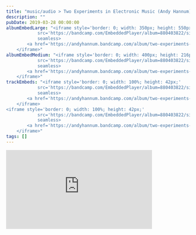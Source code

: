 ```yaml
---
title: "music/audio > Two Experiments in Electronic Music (Andy Hannum)"
description: ""
pubDate: 2019-03-28 00:00:00
albumEmbedLarge: "<iframe style='border: 0; width: 350px; height: 550px;' 
            src='https://bandcamp.com/EmbeddedPlayer/album=880403822/size=large/bgcol=ffffff/linkcol=0687f5/tracklist=true/transparent=true/' 
            seamless>
        <a href='https://andyhannum.bandcamp.com/album/two-experiments-in-electronic-music'>Two Experiments in Electronic Music by Andy Hannum</a>
    </iframe>"
albumEmbedMedium: "<iframe style='border: 0; width: 400px; height: 216px;' 
            src='https://bandcamp.com/EmbeddedPlayer/album=880403822/size=large/bgcol=ffffff/linkcol=0687f5/tracklist=true/artwork=small/transparent=true/' 
            seamless>
        <a href='https://andyhannum.bandcamp.com/album/two-experiments-in-electronic-music'>Two Experiments in Electronic Music by Andy Hannum</a>
    </iframe>"
trackEmbeds: "<iframe style='border: 0; width: 100%; height: 42px;' 
            src='https://bandcamp.com/EmbeddedPlayer/album=880403822/size=small/bgcol=ffffff/linkcol=0687f5/track=2983528342/transparent=true/' 
            seamless>
        <a href='https://andyhannum.bandcamp.com/album/two-experiments-in-electronic-music'>Two Experiments in Electronic Music by Andy Hannum</a>
    </iframe>
<iframe style='border: 0; width: 100%; height: 42px;' 
            src='https://bandcamp.com/EmbeddedPlayer/album=880403822/size=small/bgcol=ffffff/linkcol=0687f5/track=3755230553/transparent=true/' 
            seamless>
        <a href='https://andyhannum.bandcamp.com/album/two-experiments-in-electronic-music'>Two Experiments in Electronic Music by Andy Hannum</a>
    </iframe>"
tags: []
---
```


<iframe style='border: 0; width: 400px; height: 216px;' 
            src='https://bandcamp.com/EmbeddedPlayer/album=880403822/size=large/bgcol=ffffff/linkcol=0687f5/tracklist=true/artwork=small/transparent=true/' 
            seamless>
        <a href='https://andyhannum.bandcamp.com/album/two-experiments-in-electronic-music'>Two Experiments in Electronic Music by Andy Hannum</a>
    </iframe>